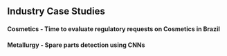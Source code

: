 ## Industry Case Studies

#### Cosmetics - Time to evaluate regulatory requests on Cosmetics in Brazil

#### Metallurgy - Spare parts detection using CNNs
